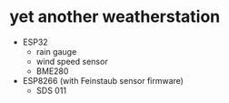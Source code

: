 # yet another weatherstation


 * ESP32
   *  rain gauge
   *  wind speed sensor
   *  BME280
 * ESP8266 (with Feinstaub sensor firmware)
   * SDS 011
 
